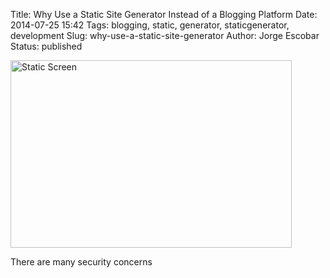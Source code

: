 Title: Why Use a Static Site Generator Instead of a Blogging Platform
Date: 2014-07-25 15:42
Tags: blogging, static, generator, staticgenerator, development
Slug: why-use-a-static-site-generator
Author: Jorge Escobar
Status: published

<img src="/images/posts/2014/07/static-screen.jpeg" width="450" height="300" class="img-thumbnail" alt="Static Screen" />

There are many security concerns